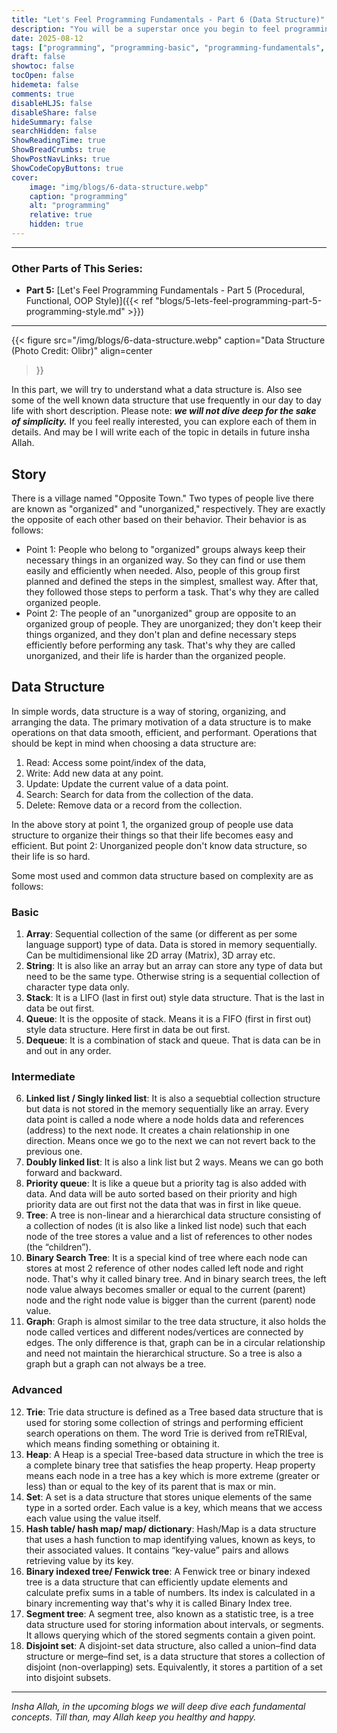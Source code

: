 ```yaml
---
title: "Let's Feel Programming Fundamentals - Part 6 (Data Structure)"
description: "You will be a superstar once you begin to feel programming"
date: 2025-08-12
tags: ["programming", "programming-basic", "programming-fundamentals", "data-structure"]
draft: false
showtoc: false
tocOpen: false
hidemeta: false
comments: true
disableHLJS: false
disableShare: false
hideSummary: false
searchHidden: false
ShowReadingTime: true
ShowBreadCrumbs: true
ShowPostNavLinks: true
ShowCodeCopyButtons: true
cover:
    image: "img/blogs/6-data-structure.webp"
    caption: "programming"
    alt: "programming"
    relative: true
    hidden: true
---
```


---
### Other Parts of This Series:
- **Part 5:** [Let's Feel Programming Fundamentals - Part 5 (Procedural, Functional, OOP Style)]({{< ref "blogs/5-lets-feel-programming-part-5-programming-style.md" >}})
---

{{< figure
    src="/img/blogs/6-data-structure.webp"
    caption="Data Structure (Photo Credit: Olibr)"
    align=center
>}}

In this part, we will try to understand what a data structure is. Also see some of the well known data structure that use frequently in our day to day life with short description. Please note: ***we will not dive deep for the sake of simplicity.*** If you feel really interested, you can explore each of them in details. And may be I will write each of the topic in details in future insha Allah.

## Story
There is a village named "Opposite Town." Two types of people live there are known as "organized" and "unorganized," respectively. They are exactly the opposite of each other based on their behavior. Their behavior is as follows:

- Point 1: People who belong to "organized" groups always keep their necessary things in an organized way. So they can find or use them easily and efficiently when needed. Also, people of this group first planned and defined the steps in the simplest, smallest way. After that, they followed those steps to perform a task. That's why they are called organized people.
- Point 2: The people of an "unorganized" group are opposite to an organized group of people. They are unorganized; they don't keep their things organized, and they don't plan and define necessary steps efficiently before performing any task. That's why they are called unorganized, and their life is harder than the organized people.

## Data Structure
In simple words, data structure is a way of storing, organizing, and arranging the data. The primary motivation of a data structure is to make operations on that data smooth, efficient, and performant. Operations that should be kept in mind when choosing a data structure are:

1. Read: Access some point/index of the data,
2. Write: Add new data at any point.
3. Update: Update the current value of a data point.
4. Search: Search for data from the collection of the data.
5. Delete: Remove data or a record from the collection.

In the above story at point 1, the organized group of people use data structure to organize their things so that their life becomes easy and efficient. But point 2: Unorganized people don't know data structure, so their life is so hard.

Some most used and common data structure based on complexity are as follows:

### Basic
1. **Array**: Sequential collection of the same (or different as per some language support) type of data. Data is stored in memory sequentially. Can be multidimensional like 2D array (Matrix), 3D array etc.
2. **String**: It is also like an array but an array can store any type of data but need to be the same type. Otherwise string is a sequential collection of character type data only.
3. **Stack**: It is a LIFO (last in first out) style data structure. That is the last in data be out first.
4. **Queue**: It is the opposite of stack. Means it is a FIFO (first in first out) style data structure. Here first in data be out first.
5. **Dequeue**: It is a combination of stack and queue. That is data can be in and out in any order.

### Intermediate
6. **Linked list / Singly linked list**: It is also a sequebtial collection structure but data is not stored in the memory sequentially like an array. Every data point is called a node where a node holds data and references (address) to the next node. It creates a chain relationship in one direction. Means once we go to the next we can not revert back to the previous one.
7. **Doubly linked list**: It is also a link list but 2 ways. Means we can go both forward and backward.
8. **Priority queue**: It is like a queue but a priority tag is also added with data. And data will be auto sorted based on their priority and high priority data are out first not the data that was in first in like queue.
9. **Tree**: A tree is non-linear and a hierarchical data structure consisting of a collection of nodes (it is also like a linked list node) such that each node of the tree stores a value and a list of references to other nodes (the “children”).
10. **Binary Search Tree**: It is a special kind of tree where each node can stores at most 2 reference of other nodes called left node and right node. That's why it called binary tree. And in binary search trees, the left node value always becomes smaller or equal to the current (parent) node and the right node value is bigger than the current (parent) node value.
11. **Graph**: Graph is almost similar to the tree data structure, it also holds the node called vertices and different nodes/vertices are connected by edges. The only difference is that, graph can be in a circular relationship and need not maintain the hierarchical structure. So a tree is also a graph but a graph can not always be a tree.

### Advanced
12. **Trie**: Trie data structure is defined as a Tree based data structure that is used for storing some collection of strings and performing efficient search operations on them. The word Trie is derived from reTRIEval, which means finding something or obtaining it. 
13. **Heap**: A Heap is a special Tree-based data structure in which the tree is a complete binary tree that satisfies the heap property. Heap property means each node in a tree has a key which is more extreme (greater or less) than or equal to the key of its parent that is max or min.
14. **Set**: A set is a data structure that stores unique elements of the same type in a sorted order. Each value is a key, which means that we access each value using the value itself.
15. **Hash table/ hash map/ map/ dictionary**: Hash/Map is a data structure that uses a hash function to map identifying values, known as keys, to their associated values. It contains “key-value” pairs and allows retrieving value by its key.
16. **Binary indexed tree/ Fenwick tree**: A Fenwick tree or binary indexed tree is a data structure that can efficiently update elements and calculate prefix sums in a table of numbers. Its index is calculated in a binary incrementing way that's why it is called Binary Index tree.
17. **Segment tree**: A segment tree, also known as a statistic tree, is a tree data structure used for storing information about intervals, or segments. It allows querying which of the stored segments contain a given point.
18. **Disjoint set**: A disjoint-set data structure, also called a union–find data structure or merge–find set, is a data structure that stores a collection of disjoint (non-overlapping) sets. Equivalently, it stores a partition of a set into disjoint subsets.

---

*Insha Allah, in the upcoming blogs we will deep dive each fundamental concepts. Till than, may Allah keep you healthy and happy.*